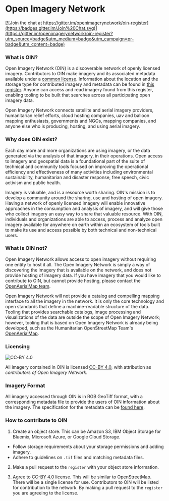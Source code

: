 # Open Imagery Network

[![Join the chat at https://gitter.im/openimagerynetwork/oin-register](https://badges.gitter.im/Join%20Chat.svg)](https://gitter.im/openimagerynetwork/oin-register?utm_source=badge&utm_medium=badge&utm_campaign=pr-badge&utm_content=badge)

### What is OIN?

Open Imagery Network (OIN) is a discoverable network of openly licensed imagery. Contributors to OIN make imagery and its associated metadata available under a [common license](https://creativecommons.org/licenses/by/4.0/). Information about the location and the storage type for contributed imagery and metadata can be found in [this register](https://raw.githubusercontent.com/openimagerynetwork/oin-register/master/master.json). Anyone can access and read imagery found from this register, enabling tooling to be built that searches across all participating open imagery data.

Open Imagery Network connects satellite and aerial imagery providers, humanitarian relief efforts, cloud hosting companies, uav and balloon mapping enthusiasts, governments and NGOs, mapping companies, and anyone else who is producing, hosting, and using aerial imagery.

### Why does OIN exist?

Each day more and more organizations are using imagery, or the data generated via the analysis of that imagery, in their operations. Open access to imagery and geospatial data is a foundational part of the suite of technical and community tools focused on improving the operational efficiency and effectiveness of many activities including environmental sustainability, humanitarian and disaster response, free speech, civic activism and public health. 

Imagery is valuable, and is a resource worth sharing. OIN's mission is to develop a community around the sharing, use and hosting of open imagery. Having a network of openly licensed imagery will enable innovative approaches in the consumption and analysis of imagery, and will give those who collect imagery an easy way to share that valuable resource. With OIN, individuals and organizations are able to access, process and analyze open imagery available for anywhere on earth within an ecosystem of tools built to make its use and access possible by both technical and non-technical users.

### What is OIN not?

Open Imagery Network allows access to open imagery without requiring one entity to host it all. The Open Imagery Network is simply a way of discovering the imagery that is available on the network, and does not provide hosting of imagery data. If you have imagery that you would like to contribute to OIN, but cannot provide hosting, please contact the [OpenAerialMap team](https://groups.google.com/a/hotosm.org/forum/#!forum/openaerialmap).

Open Imagery Network will not provide a catalog and compelling mapping interface to all the imagery in the network. It is only the core technology and open standards that define a machine-readable structure of the data. Tooling that provides searchable catalogs, image processing and visualizations of the data are outside the scope of Open Imagery Network; however, tooling that is based on Open Imagery Network is already being developed, such as the Humanitarian OpenStreetMap Team's [OpenAerialMap](https://github.com/hotosm/OpenAerialMap).

### Licensing

![CC-BY 4.0](https://licensebuttons.net/l/by/4.0/88x31.png)

All imagery contained in OIN is licensed [CC-BY 4.0](https://creativecommons.org/licenses/by/4.0/), with attribution as *contributors of Open Imagery Network*.

### Imagery Format

All imagery accessed through OIN is in RGB GeoTiff format, with a corresponding metadata file to provide the users of OIN information about the imagery. The specification for the metadata can be [found here](https://github.com/openimagerynetwork/oin-metadata-spec).

### How to contribute to OIN

1. Create an object store. This can be Amazon S3, IBM Object Storage for Bluemix, Microsoft Azure, or Google Cloud Storage.
  - Follow storage requirements about your storage permissions and adding imagery. 
  - Adhere to guidelines on `.tif` files and matching metadata files. 

2. Make a pull request to the `register` with your object store information. 

3. Agree to [CC-BY 4.0](https://creativecommons.org/licenses/by/4.0/) license. This will be similar to OpenStreetMap. There will be a single license for use. Contributors to OIN will be listed for contribution to the network. By making a pull request to the `register` you are agreeing to the license.
